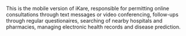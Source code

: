 This is the mobile version of iKare, responsible for permitting online consultations through text messages or video conferencing, follow-ups through regular questionaires, searching of nearby hospitals and pharmacies, managing electronic health records and disease prediction.
